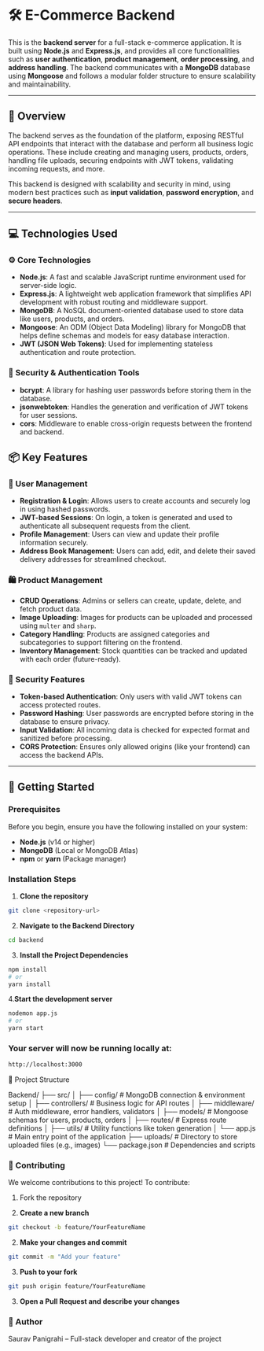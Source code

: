 # 🛠️ E-Commerce Backend

This is the **backend server** for a full-stack e-commerce application. It is built using **Node.js** and **Express.js**, and provides all core functionalities such as **user authentication**, **product management**, **order processing**, and **address handling**. The backend communicates with a **MongoDB** database using **Mongoose** and follows a modular folder structure to ensure scalability and maintainability.

---

## 🚀 Overview

The backend serves as the foundation of the platform, exposing RESTful API endpoints that interact with the database and perform all business logic operations. These include creating and managing users, products, orders, handling file uploads, securing endpoints with JWT tokens, validating incoming requests, and more.

This backend is designed with scalability and security in mind, using modern best practices such as  **input validation**, **password encryption**, and **secure headers**.

---

## 💻 Technologies Used

### ⚙️ Core Technologies
- **Node.js**: A fast and scalable JavaScript runtime environment used for server-side logic.
- **Express.js**: A lightweight web application framework that simplifies API development with robust routing and middleware support.
- **MongoDB**: A NoSQL document-oriented database used to store data like users, products, and orders.
- **Mongoose**: An ODM (Object Data Modeling) library for MongoDB that helps define schemas and models for easy database interaction.
- **JWT (JSON Web Tokens)**: Used for implementing stateless authentication and route protection.

### 🔐 Security & Authentication Tools
- **bcrypt**: A library for hashing user passwords before storing them in the database.
- **jsonwebtoken**: Handles the generation and verification of JWT tokens for user sessions.
- **cors**: Middleware to enable cross-origin requests between the frontend and backend.


## 📦 Key Features 

### 👥 User Management
- **Registration & Login**: Allows users to create accounts and securely log in using hashed passwords.
- **JWT-based Sessions**: On login, a token is generated and used to authenticate all subsequent requests from the client.
- **Profile Management**: Users can view and update their profile information securely.
- **Address Book Management**: Users can add, edit, and delete their saved delivery addresses for streamlined checkout.

### 🛍️ Product Management
- **CRUD Operations**: Admins or sellers can create, update, delete, and fetch product data.
- **Image Uploading**: Images for products can be uploaded and processed using `multer` and `sharp`.
- **Category Handling**: Products are assigned categories and subcategories to support filtering on the frontend.
- **Inventory Management**: Stock quantities can be tracked and updated with each order (future-ready).

### 🔐 Security Features
- **Token-based Authentication**: Only users with valid JWT tokens can access protected routes.
- **Password Hashing**: User passwords are encrypted before storing in the database to ensure privacy.
- **Input Validation**: All incoming data is checked for expected format and sanitized before processing.
- **CORS Protection**: Ensures only allowed origins (like your frontend) can access the backend APIs.

---

## 🚀 Getting Started

### Prerequisites
Before you begin, ensure you have the following installed on your system:
- **Node.js** (v14 or higher)
- **MongoDB** (Local or MongoDB Atlas)
- **npm** or **yarn** (Package manager)

### Installation Steps

1. **Clone the repository**
```bash
git clone <repository-url>
```
2. **Navigate to the Backend Directory**
```bash
cd backend
```
3. **Install the Project Dependencies**
```bash
npm install
# or
yarn install
```
4.**Start the development server**
```bash
nodemon app.js
# or
yarn start
```

### Your server will now be running locally at:
```bash
http://localhost:3000
```

📁 Project Structure

Backend/
├── src/
│   ├── config/        # MongoDB connection & environment setup
│   ├── controllers/   # Business logic for API routes
│   ├── middleware/    # Auth middleware, error handlers, validators
│   ├── models/        # Mongoose schemas for users, products, orders
│   ├── routes/        # Express route definitions
│   ├── utils/         # Utility functions like token generation
│   └── app.js         # Main entry point of the application
├── uploads/           # Directory to store uploaded files (e.g., images)
└── package.json       # Dependencies and scripts


### 🤝 Contributing
We welcome contributions to this project! To contribute:

1. Fork the repository

2. **Create a new branch**
```bash
git checkout -b feature/YourFeatureName
```
2. **Make your changes and commit**
```bash
git commit -m "Add your feature"
```
3. **Push to your fork**
```bash
git push origin feature/YourFeatureName
```
3. **Open a Pull Request and describe your changes**

### 👥 Author
Saurav Panigrahi – Full-stack developer and creator of the project